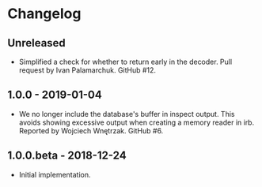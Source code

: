 # Changelog

## Unreleased

* Simplified a check for whether to return early in the decoder. Pull
  request by Ivan Palamarchuk. GitHub #12.

## 1.0.0 - 2019-01-04

* We no longer include the database's buffer in inspect output. This avoids
  showing excessive output when creating a memory reader in irb. Reported
  by Wojciech Wnętrzak. GitHub #6.

## 1.0.0.beta - 2018-12-24

* Initial implementation.

